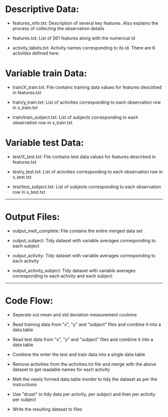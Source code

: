 Descriptive Data:
=================

- features_info.txt: Description of several key features. Also explains the process of collecting the observation details  

- features.txt: List of 561 features along with the numerical id

- activity_labels.txt: Activity names corresponding to its id. There are 6 activities defined here.

Variable train Data:
====================

- train/X_train.txt: File contains training data values for features descirbed in features.txt

- train/y_train.txt: List of activities corresponding to each observation row in x_train.txt

- train/train_subject.txt: List of subjects corresponding to each observation row in x_train.txt

Variable test Data:
===================

- test/X_test.txt: File contains test data values for features descirbed in features.txt

- test/y_test.txt: List of activities corresponding to each observation row in x_test.txt

- test/test_subject.txt: List of subjects corresponding to each observation row in x_test.txt

**************************************************************************************************************************************
Output Files:
=============

- output_melt_complete: File contains the entire merged data set

- output_subject: Tidy dataset with variable averages corresponding to each subject

- output_activity: Tidy dataset with variable averages corresponding to each activity

- output_activity_subject: Tidy dataset with variable averages corresponding to each activity and each subject 

**************************************************************************************************************************************
Code Flow:
==========

- Seperate out mean and std deviation measurement coulmns

- Read training data from "x", "y" and "subject" files and combine it into a data.table

- Read test data from "x", "y" and "subject" files and combine it into a data.table

- Combine the enter the test and train data into a single data table

- Remove activities from the activities.txt file and merge with the above dataset to get readable names for each activity

- Melt the newly formed data.table inorder to tidy the dataset as per the instructions

- Use "dcast" to tidy data per activity, per subject and then per activity per subject

- Write the resulting dataset to files